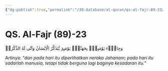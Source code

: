 ```yaml
---
{"dg-publish":true,"permalink":"/30-database/al-quran/qs-al-fajr-89-23/"}
---
```



# QS. Al-Fajr (89)-23
وَجِايْۤءَ يَوْمَىِٕذٍۢ بِجَهَنَّمَۙ يَوْمَىِٕذٍ يَّتَذَكَّرُ الْاِنْسَانُ وَاَنّٰى لَهُ الذِّكْرٰىۗ

Artinya: *"dan pada hari itu diperlihatkan neraka Jahanam; pada hari itu sadarlah manusia, tetapi tidak berguna lagi baginya kesadaran itu."*
